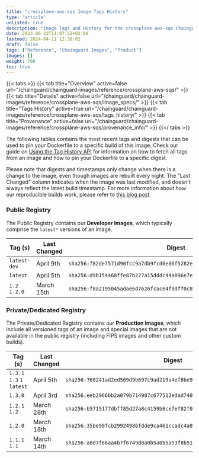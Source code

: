 ```yaml
---
title: "crossplane-aws-sqs Image Tags History"
type: "article"
unlisted: true
description: "Image Tags and History for the crossplane-aws-sqs Chainguard Image"
date: 2023-06-22T11:07:52+02:00
lastmod: 2024-04-11 12:38:02
draft: false
tags: ["Reference", "Chainguard Images", "Product"]
images: []
weight: 700
toc: true
---
```


{{< tabs >}}
{{< tab title="Overview" active=false url="/chainguard/chainguard-images/reference/crossplane-aws-sqs/" >}}
{{< tab title="Details" active=false url="/chainguard/chainguard-images/reference/crossplane-aws-sqs/image_specs/" >}}
{{< tab title="Tags History" active=true url="/chainguard/chainguard-images/reference/crossplane-aws-sqs/tags_history/" >}}
{{< tab title="Provenance" active=false url="/chainguard/chainguard-images/reference/crossplane-aws-sqs/provenance_info/" >}}
{{</ tabs >}}

The following tables contains the most recent tags and digests that can be used to pin your Dockerfile to a specific build of this image. Check our guide on [Using the Tag History API](/chainguard/chainguard-images/using-the-tag-history-api/) for information on how to fetch all tags from an image and how to pin your Dockerfile to a specific digest.

Please note that digests and timestamps only change when there is a change to the image, even though images are rebuilt every night. The "Last Changed" column indicates when the image was last modified, and doesn't always reflect the latest build timestamp. For more information about how our reproducible builds work, please refer to [this blog post](https://www.chainguard.dev/unchained/reproducing-chainguards-reproducible-image-builds).

### Public Registry
The Public Registry contains our **Developer Images**, which typically comprise the `latest*` versions of an image.

| Tag (s)        | Last Changed | Digest                                                                    |
|----------------|--------------|---------------------------------------------------------------------------|
|  `latest-dev`  | April 9th    | `sha256:f82de7571d90fcc9a7db9fcd6e86f5282e357bf17569a90c5d48a18ae019593c` |
|  `latest`      | April 5th    | `sha256:d9b154468ffe87b227a15dddc44a896e7e4242f8b62a2a6316638348ab692793` |
|  `1.2` `1.2.0` | March 15th   | `sha256:f8a2195045adae6d7626fcace4f9dff0c881f5098f4938a89ff9b5a1e431ea85` |


### Private/Dedicated Registry
The Private/Dedicated Registry contains our **Production Images**, which include all versioned tags of an image and special images that are not available in the public registry (including FIPS images and other custom builds).

| Tag (s)                     | Last Changed | Digest                                                                    |
|-----------------------------|--------------|---------------------------------------------------------------------------|
|  `1.3.1` `1.3` `1` `latest` | April 5th    | `sha256:760241ad2ed509d9b697c9ad219a4ef8be9c117c95fbbed10986151c6cb8cf5f` |
|  `1.3.0`                    | April 3rd    | `sha256:eeb2966bb2a079b714987c677512edad74029c3d6d6d8f4b23d1c57ab3b65517` |
|  `1.2.1` `1.2`              | March 28th   | `sha256:b5715177dbff85d27a8c4159b6ce7ef82f0d8319d429e40abf0504b31e655721` |
|  `1.2.0`                    | March 18th   | `sha256:35be98fcb29924986fdde9ca461ccadc4a84704eb344f374ee2059f2611291c6` |
|  `1.1.1` `1.1`              | March 14th   | `sha256:a8d7f66aa4b7f6749d8a0b5a0b5a53f8b51f86d04ab48272aa3b927b061b0076` |

